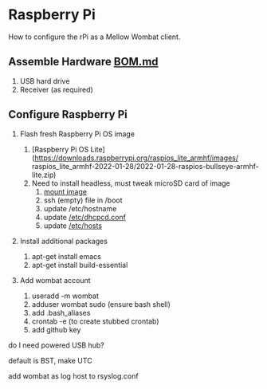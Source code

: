 # Raspberry Pi
How to configure the rPi as a Mellow Wombat client.

## Assemble Hardware [BOM.md](./BOM.md)
1. USB hard drive
1. Receiver (as required)

## Configure Raspberry Pi

1. Flash fresh Raspberry Pi OS image
    1. [Raspberry Pi OS Lite](https://downloads.raspberrypi.org/raspios_lite_armhf/images/
    raspios_lite_armhf-2022-01-28/2022-01-28-raspios-bullseye-armhf-lite.zip)
    1. Need to install headless, must tweak microSD card of image
        1. [mount image](https://forums.raspberrypi.com/viewtopic.php?t=57775)
        1. ssh (empty) file in /boot
        1. update /etc/hostname
        1. update [/etc/dhcpcd.conf](https://github.com/guycole/mellow-wombat/blob/main/dox/dhcpcd)
        1. update [/etc/hosts](https://github.com/guycole/mellow-wombat/blob/main/dox/hosts) 

1.  Install additional packages
    1. apt-get install emacs
    1. apt-get install build-essential

1.  Add wombat account
    1. useradd -m wombat 
    1. adduser wombat sudo (ensure bash shell)
    1. add .bash_aliases
    1. crontab -e (to create stubbed crontab)
    1. add github key

do I need powered USB hub?

default is BST, make UTC

add wombat as log host to rsyslog.conf
